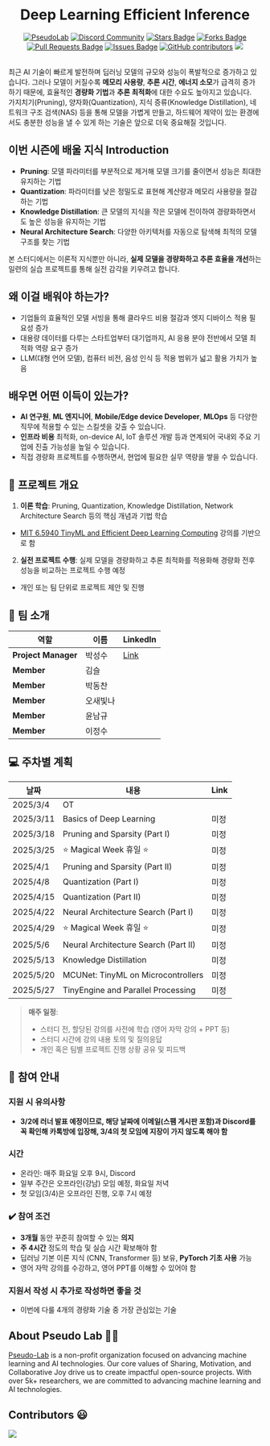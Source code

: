 
<h1 align="center"> Deep Learning Efficient Inference</h1>

<div align="center">
<a href="https://pseudo-lab.com"><img src="https://img.shields.io/badge/PseudoLab-S10-3776AB" alt="PseudoLab"/></a>
<a href="https://discord.gg/EPurkHVtp2"><img src="https://img.shields.io/badge/Discord-BF40BF" alt="Discord Community"/></a>
<a href="https://github.com/Pseudo-Lab/EfficientML/stargazers"><img src="https://img.shields.io/github/stars/Pseudo-Lab/EfficientML" alt="Stars Badge"/></a>
<a href="https://github.com/Pseudo-Lab/EfficientML/network/members"><img src="https://img.shields.io/github/forks/Pseudo-Lab/EfficientML" alt="Forks Badge"/></a>
<a href="https://github.com/Pseudo-Lab/EfficientML/pulls"><img src="https://img.shields.io/github/issues-pr/Pseudo-Lab/EfficientML" alt="Pull Requests Badge"/></a>
<a href="https://github.com/Pseudo-Lab/EfficientML/issues"><img src="https://img.shields.io/github/issues/Pseudo-Lab/EfficientML" alt="Issues Badge"/></a>
<a href="https://github.com/Pseudo-Lab/EfficientML/graphs/contributors"><img alt="GitHub contributors" src="https://img.shields.io/github/contributors/Pseudo-Lab/EfficientML?color=2b9348"></a>
<a href="https://hits.seeyoufarm.com"><img src="https://hits.seeyoufarm.com/api/count/incr/badge.svg?url=https%3A%2F%2Fgithub.com%2Fpseudo-lab%2FEfficientML&count_bg=%2379C83D&title_bg=%23555555&icon=&icon_color=%23E7E7E7&title=hits&edge_flat=false"/></a>
</div>
<br>

<!-- sheilds: https://shields.io/ -->
<!-- hits badge: https://hits.seeyoufarm.com/ -->


최근 AI 기술이 빠르게 발전하며 딥러닝 모델의 규모와 성능이 폭발적으로 증가하고 있습니다. 그러나 모델이 커질수록 **메모리 사용량**, **추론 시간**, **에너지 소모**가 급격히 증가하기 때문에, 효율적인 **경량화 기법**과 **추론 최적화**에 대한 수요도 높아지고 있습니다.  
가지치기(Pruning), 양자화(Quantization), 지식 증류(Knowledge Distillation), 네트워크 구조 검색(NAS) 등을 통해 모델을 가볍게 만들고, 하드웨어 제약이 있는 환경에서도 충분한 성능을 낼 수 있게 하는 기술은 앞으로 더욱 중요해질 것입니다.


## 이번 시즌에 배울 지식 Introduction
- **Pruning**: 모델 파라미터를 부분적으로 제거해 모델 크기를 줄이면서 성능은 최대한 유지하는 기법  
- **Quantization**: 파라미터를 낮은 정밀도로 표현해 계산량과 메모리 사용량을 절감하는 기법  
- **Knowledge Distillation**: 큰 모델의 지식을 작은 모델에 전이하여 경량화하면서도 높은 성능을 유지하는 기법  
- **Neural Architecture Search**: 다양한 아키텍처를 자동으로 탐색해 최적의 모델 구조를 찾는 기법

본 스터디에서는 이론적 지식뿐만 아니라, **실제 모델을 경량화하고 추론 효율을 개선**하는 일련의 실습 프로젝트를 통해 실전 감각을 키우려고 합니다.


## 왜 이걸 배워야 하는가?
- 기업들의 효율적인 모델 서빙을 통해 클라우드 비용 절감과 엣지 디바이스 적용 필요성 증가
- 대용량 데이터를 다루는 스타트업부터 대기업까지, AI 응용 분야 전반에서 모델 최적화 역량 요구 증가
- LLM(대형 언어 모델), 컴퓨터 비전, 음성 인식 등 적용 범위가 넓고 활용 가치가 높음


## 배우면 어떤 이득이 있는가?
- **AI 연구원**, **ML 엔지니어**, **Mobile/Edge device Developer**, **MLOps** 등 다양한 직무에 적용할 수 있는 스킬셋을 갖출 수 있습니다.  
- **인프라 비용** 최적화, on-device AI, IoT 솔루션 개발 등과 연계되어 국내외 주요 기업에 진출 가능성을 높일 수 있습니다.  
- 직접 경량화 프로젝트를 수행하면서, 현업에 필요한 실무 역량을 쌓을 수 있습니다.


## 🌟 프로젝트 개요
1. **이론 학습**: Pruning, Quantization, Knowledge Distillation, Network Architecture Search 등의 핵심 개념과 기법 학습  
- [MIT 6.5940 TinyML and Efficient Deep Learning Computing](https://hanlab.mit.edu/courses/2024-fall-65940) 강의를 기반으로 함
2. **실전 프로젝트 수행**: 실제 모델을 경량화하고 추론 최적화를 적용화해 경량화 전후 성능을 비교하는 프로젝트 수행 예정  
- 개인 또는 팀 단위로 프로젝트 제안 및 진행


## 🧑 팀 소개

| 역할          | 이름 | LinkedIn |
|---------------|------|-----------------------------------------------------------------------|
| **Project Manager** | 박성수 | [Link](https://www.linkedin.com/in/seongsu-park/)           |
| **Member** | 김슬 | |
| **Member** | 박동찬 | |
| **Member** | 오새빛나 | |
| **Member** | 윤남규 | |
| **Member** | 이정수 | |




## 💻 주차별 계획

| 날짜 | 내용 | Link | 
| -------- | -------- | ---- |
| 2025/3/4 | OT       |      |
| 2025/3/11 |  Basics of Deep Learning | 미정 | 
| 2025/3/18 |  Pruning and Sparsity (Part I) | 미정 | 
| 2025/3/25 |  ⭐ Magical Week 휴일 ⭐ | 미정 | 
| 2025/4/1 |  Pruning and Sparsity (Part II) | 미정 | 
| 2025/4/8 |  Quantization (Part I) | 미정 | 
| 2025/4/15 |  Quantization (Part II) | 미정 | 
| 2025/4/22 |  Neural Architecture Search (Part I) | 미정 | 
| 2025/4/29 |  ⭐ Magical Week 휴일 ⭐ | 미정 | 
| 2025/5/6 |  Neural Architecture Search (Part II) | 미정 | 
| 2025/5/13 |  Knowledge Distillation | 미정 | 
| 2025/5/20 |  MCUNet: TinyML on Microcontrollers | 미정 | 
| 2025/5/27 |  TinyEngine and Parallel Processing | 미정 | 

> **매주 일정**:  
> - 스터디 전, 할당된 강의를 사전에 학습 (영어 자막 강의 + PPT 등)  
> - 스터디 시간에 강의 내용 토의 및 질의응답  
> - 개인 혹은 팀별 프로젝트 진행 상황 공유 및 피드백


<!-- ## 💡 학습 자원 (Learning Resources)
**우리가 만든 지식 허브**  
- [AI Playbook](https://github.com/your-org/ai-playbook): 150+ 페이지의 실전 가이드
- [MLOps Pipeline Template](https://github.com/your-org/mlops-template): 재사용 가능한 인프라 코드
- [Failure Journal](https://your-org.github.io/failure-journal): 50+개의 실패 사례 분석 [31][34] -->


## 🌱 참여 안내

### 지원 시 유의사항
- **3/2에 러너 발표 예정이므로, 해당 날짜에 이메일(스팸 게시판 포함)과 Discord를 꼭 확인해 카톡방에 입장해, 3/4의 첫 모임에 지장이 가지 않도록 해야 함**

### 시간
- 온라인: 매주 화요일 오후 9시, Discord
- 일부 주간은 오프라인(강남) 모임 예정, 화요일 저녁
- 첫 모임(3/4)은 오프라인 진행, 오후 7시 예정

### ✔️ 참여 조건
- **3개월** 동안 꾸준히 참여할 수 있는 **의지**  
- **주 4시간** 정도의 학습 및 실습 시간 확보해야 함
- 딥러닝 기본 이론 지식 (CNN, Transformer 등) 보유, **PyTorch 기초 사용** 가능  
- 영어 자막 강의를 수강하고, 영어 PPT를 이해할 수 있어야 함  

### 지원서 작성 시 추가로 작성하면 좋을 것
- 이번에 다룰 4개의 경량화 기술 중 가장 관심있는 기술

<!-- **누구나 청강을 통해 모임을 참여하실 수 있습니다.**  
1. 특별한 신청 없이 정기 모임 시간에 맞추어 디스코드 #Room-?? 채널로 입장
2. Magical Week 중 행사에 참가
3. Pseudo Lab 행사에서 만나기 -->

<!-- ## Acknowledgement 🙏

OOO is developed as part of Pseudo-Lab's Open Research Initiative. Special thanks to our contributors and the open source community for their valuable insights and contributions. -->

## About Pseudo Lab 👋🏼</h2>

[Pseudo-Lab](https://pseudo-lab.com/) is a non-profit organization focused on advancing machine learning and AI technologies. Our core values of Sharing, Motivation, and Collaborative Joy drive us to create impactful open-source projects. With over 5k+ researchers, we are committed to advancing machine learning and AI technologies.

<h2>Contributors 😃</h2>
<a href="https://github.com/Pseudo-Lab/EfficientML/graphs/contributors">
  <img src="https://contrib.rocks/image?repo=Pseudo-Lab/EfficientML" />
</a>
<br><br>

<!-- <h2>License 🗞</h2>

This project is licensed under the [MIT License](https://opensource.org/licenses/MIT). -->
